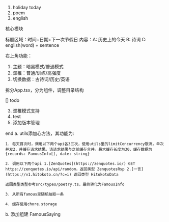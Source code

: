 1. holiday today
2. poem
3. english

核心模块

标题区域：时间+日期+下一次节假日
内容：A: 历史上的今天 B: 诗词 C: english(word) + sentence

右上角功能：

1. 主题：暗黑模式/普通模式
2. 颈椎：普通/训练/高强度
3. 切换数据：古诗词/历史/英语

拆分App.tsx，分为组件，调整目录结构

[] todo

3. 颈椎模式支持
4. test
5. 添加版本管理

end
a. utils添加心方法，其功能为:

    1. 每天首次时，调用以下两个api各3三次，使用utils里的limitConcurrency限流，单次并发2，并缓存请求结果。请请求结果与之前缓存合并。最大缓存长度为30，缓存数据为{records: FamousInfo[], date: string}

    2. 调用以下两个api 1.[ZenQuotes](https://zenquotes.io/) GET https://zenquotes.io/api/random，返回类型 ZenquotesRsp 2.[一言](https://v1.hitokoto.cn/?c=i) 返回类型 HitokotoData

    返回类型类型参考src/types/poetry.ts，最终转化为FamousInfo

    3. 从所有famous里随机抽取一条

    4. 缓存使用chore.storage

b. 添加组建 FamousSaying
